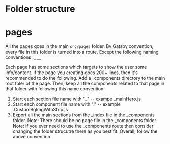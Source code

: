 # Folder structure

# pages

All the pages goes in the main `src/pages` folder.
By Gatsby convention, every file in this folder is turned into a route.
Except the following naming conventions
.**_
\__**

Each page has some sections which targets to show the user some info/content.
If the page you creating goes 200+ lines, then it's recommended to do the following.
Add a \_components directory to the main root foler of the page.
Then, keep all the components related to that page in that folder
with following this name convention:

1. Start each section file name with "\_" -- exampe \_mainHero.js
2. Start each component file name with "." -- example .CustomBgImgWithStrip.js
3. Export all the main sections from the \_index file in the \_components folder.
   Note: There should be no page file in the \_components folder.
   Note: If you ever need to use the \_components route then consider changing the folder strucutre
   there as you best fit. Overall, follow the above convention.
